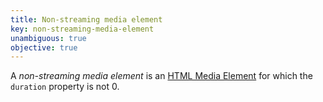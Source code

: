 ```yaml
---
title: Non-streaming media element
key: non-streaming-media-element
unambiguous: true
objective: true
---
```


A _non-streaming media element_ is an [HTML Media Element](https://html.spec.whatwg.org/multipage/media.html#htmlmediaelement) for which the `duration` property is not 0.
